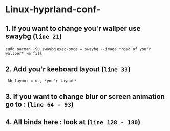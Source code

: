 # Linux-hyprland-conf-

## 1. If you want to change you'r wallper use swaybg (`line 21`)
```sudo pacman -Su swaybg```
``exec-once = swaybg --image *road of you'r wallper* -m fill``

## 2. Add you'r keeboard layout (`line 33`)
`` kb_layout = us, *you'r layout*``

## 3. If you want to change blur or screen animation go to : (`line 64 - 93`)

## 4. All binds here : look at (`line 128 - 180`)
